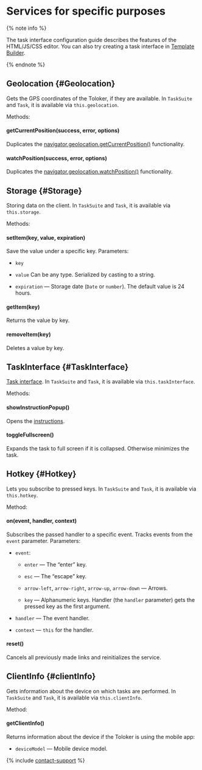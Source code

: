 # Services for specific purposes

{% note info %}

The task interface configuration guide describes the features of the HTML/JS/CSS editor. You can also try creating a task interface in [Template Builder](../../../template-builder/index.md).

{% endnote %}

## Geolocation {#Geolocation}

Gets the GPS coordinates of the Toloker, if they are available. In `TaskSuite` and `Task`, it is available via `this.geolocation`.

Methods:

#### getCurrentPosition(success, error, options)

Duplicates the [navigator.geolocation.getCurrentPosition()](https://developer.mozilla.org/en-US/docs/Web/API/Geolocation/getCurrentPosition) functionality.
#### watchPosition(success, error, options)

Duplicates the [navigator.geolocation.watchPosition()](https://developer.mozilla.org/en-US/docs/Web/API/Geolocation/watchPosition) functionality.

## Storage {#Storage}

Storing data on the client. In `TaskSuite` and `Task`, it is available via `this.storage`.

Methods:

#### setItem(key, value, expiration)

Save the value under a specific key. Parameters:

- `key`

- `value` Can be any type. Serialized by casting to a string.

- `expiration` — Storage date (`Date` or `number`). The default value is 24 hours.

#### getItem(key)

Returns the value by key.

#### removeItem(key)

Deletes a value by key.

## TaskInterface {#TaskInterface}

[Task interface](../../../glossary.md#task-interface). In `TaskSuite` and `Task`, it is available via `this.taskInterface`.

Methods:

#### showInstructionPopup()

Opens the [instructions](../instruction.md).

#### toggleFullscreen()

Expands the task to full screen if it is collapsed. Otherwise minimizes the task.

## Hotkey {#Hotkey}

Lets you subscribe to pressed keys. In `TaskSuite` and `Task`, it is available via `this.hotkey`.

Method:

#### on(event, handler, context)

Subscribes the passed handler to a specific event. Tracks events from the `event` parameter. Parameters:

- `event`:

    - `enter` — The “enter” key.

    - `esc` — The “escape” key.

    - `arrow-left`, `arrow-right`, `arrow-up`, `arrow-down` — Arrows.

    - `key` — Alphanumeric keys. Handler (the `handler` parameter) gets the pressed key as the first argument.

- `handler` — The event handler.

- `context` — `this` for the handler.

#### reset()

Cancels all previously made links and reinitializes the service.

## ClientInfo {#clientInfo}

Gets information about the device on which tasks are performed. In `TaskSuite` and `Task`, it is available via `this.clientInfo`.

Method:

#### getClientInfo()

Returns information about the device if the Toloker is using the mobile app:

- `deviceModel` — Mobile device model.

{% include [contact-support](../../_includes/contact-support-help.md) %}

